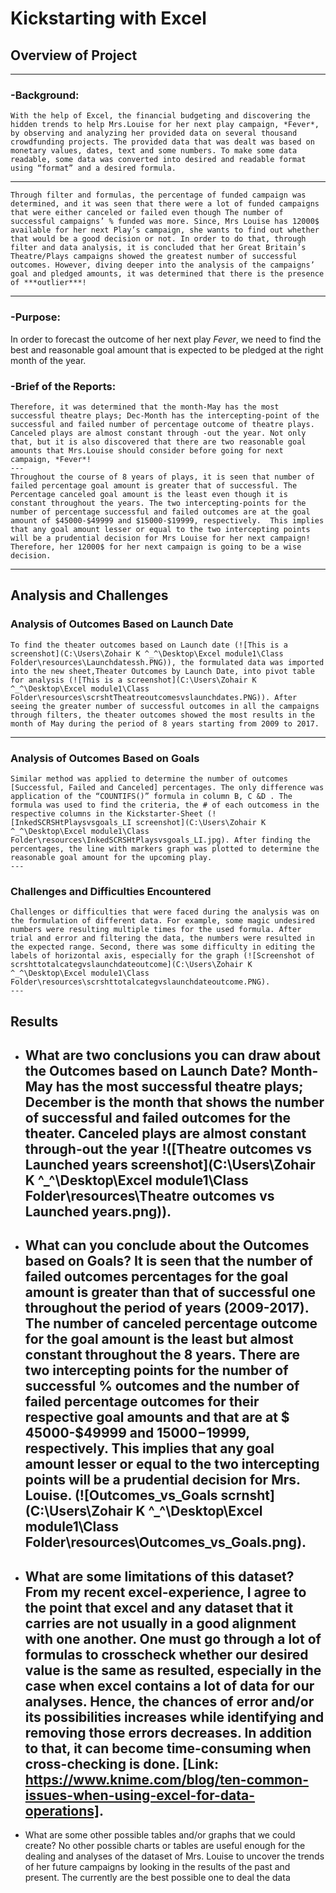 # **Kickstarting with Excel**
## **Overview of Project**
---
### -**Background:**
    With the help of Excel, the financial budgeting and discovering the hidden trends to help Mrs.Louise for her next play campaign, *Fever*, by observing and analyzing her provided data on several thousand crowdfunding projects. The provided data that was dealt was based on monetary values, dates, text and some numbers. To make some data readable, some data was converted into desired and readable format using “format” and a desired formula.
---
    Through filter and formulas, the percentage of funded campaign was determined, and it was seen that there were a lot of funded campaigns that were either canceled or failed even though The number of successful campaigns’ % funded was more. Since, Mrs Louise has 12000$ available for her next Play’s campaign, she wants to find out whether that would be a good decision or not. In order to do that, through filter and data analysis, it is concluded that her Great Britain’s Theatre/Plays campaigns showed the greatest number of successful outcomes. However, diving deeper into the analysis of the campaigns’ goal and pledged amounts, it was determined that there is the presence of ***outlier***!
---
### -**Purpose:** 
 In order to forecast the outcome of her next play *Fever*, we need to find the best and reasonable goal amount that is expected to be pledged at the right month of the year. 

### -**Brief of the Reports:** 
    Therefore, it was determined that the month-May has the most successful theatre plays; Dec-Month has the intercepting-point of the successful and failed number of percentage outcome of theatre plays. Canceled plays are almost constant through -out the year. Not only that, but it is also discovered that there are two reasonable goal amounts that Mrs.Louise should consider before going for next campaign, *Fever*! 
    ---
    Throughout the course of 8 years of plays, it is seen that number of failed percentage goal amount is greater that of successful. The Percentage canceled goal amount is the least even though it is constant throughout the years. The two intercepting-points for the number of percentage successful and failed outcomes are at the goal amount of $45000-$49999 and $15000-$19999, respectively.  This implies that any goal amount lesser or equal to the two intercepting points will be a prudential decision for Mrs Louise for her next campaign! Therefore, her 12000$ for her next campaign is going to be a wise decision.
---
## **Analysis and Challenges**

### **Analysis of Outcomes Based on Launch Date**
    To find the theater outcomes based on Launch date (![This is a screenshot](C:\Users\Zohair K ^_^\Desktop\Excel module1\Class Folder\resources\Launchdatessh.PNG)), the formulated data was imported into the new sheet,Theater Outcomes by Launch Date, into pivot table for analysis (![This is a screenshot](C:\Users\Zohair K ^_^\Desktop\Excel module1\Class Folder\resources\scrshtTheatreoutcomesvslaunchdates.PNG)). After seeing the greater number of successful outcomes in all the campaigns through filters, the theater outcomes showed the most results in the month of May during the period of 8 years starting from 2009 to 2017.
---
### **Analysis of Outcomes Based on Goals**
    Similar method was applied to determine the number of outcomes [Successful, Failed and Canceled] percentages. The only difference was application of the “COUNTIFS()” formula in column B, C &D . The formula was used to find the criteria, the # of each outcomess in the respective columns in the Kickstarter-Sheet (![InkedSCRSHtPlaysvsgoals_LI screenshot](C:\Users\Zohair K ^_^\Desktop\Excel module1\Class Folder\resources\InkedSCRSHtPlaysvsgoals_LI.jpg). After finding the percentages, the line with markers graph was plotted to determine the reasonable goal amount for the upcoming play. 
    ---
### **Challenges and Difficulties Encountered**
    Challenges or difficulties that were faced during the analysis was on the formulation of different data. For example, some magic undesired numbers were resulting multiple times for the used formula. After trial and error and filtering the data, the numbers were resulted in the expected range. Second, there was some difficulty in editing the labels of horizontal axis, especially for the graph (![Screenshot of scrshttotalcategvslaunchdateoutcome](C:\Users\Zohair K ^_^\Desktop\Excel module1\Class Folder\resources\scrshttotalcategvslaunchdateoutcome.PNG). 
    ---
## **Results**

- What are two conclusions you can draw about the Outcomes based on Launch Date?
    Month-May has the most successful theatre plays; December is the month that shows the number of successful and failed outcomes for the theater. Canceled plays are almost constant through-out the year !([Theatre outcomes vs Launched years screenshot](C:\Users\Zohair K ^_^\Desktop\Excel module1\Class Folder\resources\Theatre outcomes vs Launched years.png)).
    --
- What can you conclude about the Outcomes based on Goals?
    It is seen that the number of failed outcomes percentages for the goal amount is greater than that of successful one throughout the period of years (2009-2017). The number of canceled percentage outcome for the goal amount is the least but almost constant throughout the 8 years. There are two intercepting points for the number of successful % outcomes and the number of failed percentage outcomes for their respective goal amounts and that are at $ 45000-$49999 and $15000-$19999, respectively. This implies that any goal amount lesser or equal to the two intercepting points will be a prudential decision for Mrs. Louise. (![Outcomes_vs_Goals scrnsht](C:\Users\Zohair K ^_^\Desktop\Excel module1\Class Folder\resources\Outcomes_vs_Goals.png).
    ---
- What are some limitations of this dataset?
    From my recent excel-experience, I agree to the point that excel and any dataset that it carries are not usually in a good alignment with one another. One must go through a lot of formulas to crosscheck whether our desired value is the same as resulted, especially in the case when excel contains a lot of data for our analyses. Hence, the chances of error and/or its possibilities increases while identifying and removing those errors decreases. In addition to that, it can become time-consuming when cross-checking is done. [Link:  https://www.knime.com/blog/ten-common-issues-when-using-excel-for-data-operations]. 
    ---
- What are some other possible tables and/or graphs that we could create?
    No other possible charts or tables are useful enough for the dealing and analyses of the dataset of Mrs. Louise to uncover the trends of her future campaigns by looking in the results of the past and present. The currently are the best possible one to deal the data
